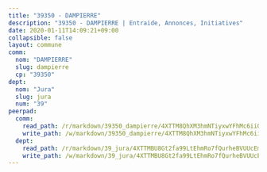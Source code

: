 ```yaml
---
title: "39350 - DAMPIERRE"
description: "39350 - DAMPIERRE | Entraide, Annonces, Initiatives"
date: 2020-01-11T14:09:21+09:00
collapsible: false
layout: commune
comm:
  nom: "DAMPIERRE"
  slug: dampierre
  cp: "39350"
dept:
  nom: "Jura"
  slug: jura
  num: "39"
peerpad:
  comm:
    read_path: /r/markdown/39350_dampierre/4XTTM8QhXM3hmNTiyxwYFhMc6iiG2LsHX8C4PNxgZhniWBm1F
    write_path: /w/markdown/39350_dampierre/4XTTM8QhXM3hmNTiyxwYFhMc6iiG2LsHX8C4PNxgZhniWBm1F-K3TgUSad531JpbNmq1ndJJTN215awZgTwXJwLQEtNi8uj6Z29rfqk5Dq1houKVf8LNY52tK1Bwnm3jECZw1xyKkwQ2kgNaMhQJ7gDTqaUe6azncosfgZE69zBbyEsxFP6d2hRgf7
  dept:
    read_path: /r/markdown/39_jura/4XTTMBU8Gt2fa99LtEhmRo7fQurheBVUUcEmcUcrj82YN8mg7
    write_path: /w/markdown/39_jura/4XTTMBU8Gt2fa99LtEhmRo7fQurheBVUUcEmcUcrj82YN8mg7-K3TgTcNZmu4vnNMaCfgcL8UVTLrMMzc995tkrcbQnJrz2QJUTFFzY77q7ECMK21XeFnonjpMWqFzgVngXjdq8HzYe3HRbuYXbvX8ofWBv48UvWuvbrbp8aQGQQcfezWASxj7orH1
---
```


